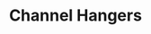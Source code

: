 ---
title: "Channel Hangers"
description : "this is a meta description"
draft: false
image: "/images/products/channelHangers/channel-hangers2539.jpg"
---